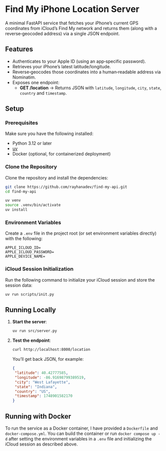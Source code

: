 # Find My iPhone Location Server

A minimal FastAPI service that fetches your iPhone’s current GPS coordinates from iCloud’s Find My network and returns them (along with a reverse‑geocoded address) via a single JSON endpoint.

## Features

- Authenticates to your Apple ID (using an app‑specific password).
- Retrieves your iPhone’s latest latitude/longitude.
- Reverse‑geocodes those coordinates into a human‑readable address via Nominatim.
- Exposes one endpoint:
  - **GET /location** → Returns JSON with `latitude`, `longitude`, `city`, `state`, `country` and `timestamp`.

## Setup

### Prerequisites

Make sure you have the following installed:
- Python 3.12 or later
- [uv](https://docs.astral.sh/uv/)
- Docker (optional, for containerized deployment)

### Clone the Repository

Clone the repository and install the dependencies:

```bash
git clone https://github.com/rayhanadev/find-my-api.git
cd find-my-api
```

```bash
uv venv
source .venv/bin/activate
uv install
```

### Environment Variables

Create a `.env` file in the project root (or set environment variables directly) with the following:

```
APPLE_ICLOUD_ID=
APPLE_ICLOUD_PASSWORD=
APPLE_DEVICE_NAME=
```

### iCloud Session Initialization

Run the following command to initialize your iCloud session and store the session data:

```bash
uv run scripts/init.py
```

## Running Locally

1. **Start the server**:

   ```bash
   uv run src/server.py
   ```

2. **Test the endpoint**:

   ```bash
   curl http://localhost:8000/location
   ```

   You’ll get back JSON, for example:

   ```json
   {
    "latitude": 40.42777585,
    "longitude": -86.91698799389519,
    "city": "West Lafayette",
    "state": "Indiana",
    "country": "US",
    "timestamp": 1748901582170
   }
   ```

## Running with Docker

To run the service as a Docker container, I have provided a `Dockerfile` and `docker-compose.yml`. You can
build the container or run `docker compose up -d` after setting the environment variables in a `.env` file
and initializing the iCloud session as described above.
